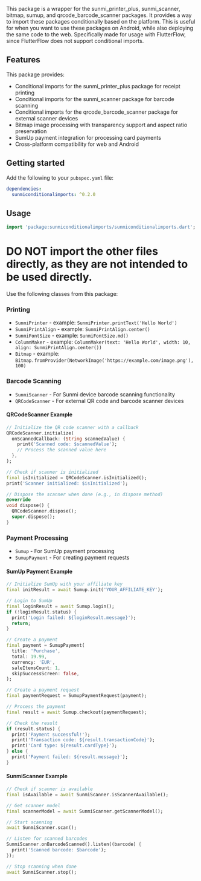 <!--
This README describes the package. If you publish this package to pub.dev,
this README's contents appear on the landing page for your package.

For information about how to write a good package README, see the guide for
[writing package pages](https://dart.dev/tools/pub/writing-package-pages).

For general information about developing packages, see the Dart guide for
[creating packages](https://dart.dev/guides/libraries/create-packages)
and the Flutter guide for
[developing packages and plugins](https://flutter.dev/to/develop-packages).
-->

This package is a wrapper for the sunmi_printer_plus, sunmi_scanner, bitmap, sumup, and qrcode_barcode_scanner packages. It provides a way to import these packages conditionally based on the platform. This is useful for when you want to use these packages on Android, while also deploying the same code to the web. Specifically made for usage with FlutterFlow, since FlutterFlow does not support conditional imports.

## Features

This package provides:

* Conditional imports for the sunmi_printer_plus package for receipt printing
* Conditional imports for the sunmi_scanner package for barcode scanning
* Conditional imports for the qrcode_barcode_scanner package for external scanner devices
* Bitmap image processing with transparency support and aspect ratio preservation
* SumUp payment integration for processing card payments
* Cross-platform compatibility for web and Android

## Getting started

Add the following to your `pubspec.yaml` file:

```yaml
dependencies:
  sunmiconditionalimports: ^0.2.0
```

## Usage

```dart
import 'package:sunmiconditionalimports/sunmiconditionalimports.dart';
```

# DO NOT import the other files directly, as they are not intended to be used directly.


Use the following classes from this package:

### Printing

- `SunmiPrinter` - example: `SunmiPrinter.printText('Hello World')`
- `SunmiPrintAlign` - example: `SunmiPrintAlign.center()`
- `SunmiFontSize` - example: `SunmiFontSize.md()`
- `ColumnMaker` - example: `ColumnMaker(text: 'Hello World', width: 10, align: SunmiPrintAlign.center())`
- `Bitmap` - example: `Bitmap.fromProvider(NetworkImage('https://example.com/image.png'), 100)`

### Barcode Scanning

- `SunmiScanner` - For Sunmi device barcode scanning functionality
- `QRCodeScanner` - For external QR code and barcode scanner devices

#### QRCodeScanner Example

```dart
// Initialize the QR code scanner with a callback
QRCodeScanner.initialize(
  onScannedCallback: (String scannedValue) {
    print('Scanned code: $scannedValue');
    // Process the scanned value here
  },
);

// Check if scanner is initialized
final isInitialized = QRCodeScanner.isInitialized();
print('Scanner initialized: $isInitialized');

// Dispose the scanner when done (e.g., in dispose method)
@override
void dispose() {
  QRCodeScanner.dispose();
  super.dispose();
}
```

### Payment Processing

- `Sumup` - For SumUp payment processing
- `SumupPayment` - For creating payment requests

#### SumUp Payment Example

```dart
// Initialize SumUp with your affiliate key
final initResult = await Sumup.init('YOUR_AFFILIATE_KEY');

// Login to SumUp
final loginResult = await Sumup.login();
if (!loginResult.status) {
  print('Login failed: ${loginResult.message}');
  return;
}

// Create a payment
final payment = SumupPayment(
  title: 'Purchase',
  total: 19.99,
  currency: 'EUR',
  saleItemsCount: 1,
  skipSuccessScreen: false,
);

// Create a payment request
final paymentRequest = SumupPaymentRequest(payment);

// Process the payment
final result = await Sumup.checkout(paymentRequest);

// Check the result
if (result.status) {
  print('Payment successful!');
  print('Transaction code: ${result.transactionCode}');
  print('Card type: ${result.cardType}');
} else {
  print('Payment failed: ${result.message}');
}
```

#### SunmiScanner Example

```dart
// Check if scanner is available
final isAvailable = await SunmiScanner.isScannerAvailable();

// Get scanner model
final scannerModel = await SunmiScanner.getScannerModel();

// Start scanning
await SunmiScanner.scan();

// Listen for scanned barcodes
SunmiScanner.onBarcodeScanned().listen((barcode) {
  print('Scanned barcode: $barcode');
});

// Stop scanning when done
await SunmiScanner.stop();
```
